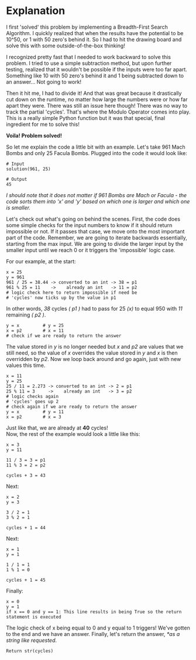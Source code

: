 # Explanation

I first 'solved' this problem by implementing a Breadth-First Search Algorithm. I quickly realized that when the results have the potential to be 10^50, or 1 with 50 zero's behind it. So I had to hit the drawing board and solve this with some outside-of-the-box thinking!

I recognized pretty fast that I needed to work backward to solve this problem. I tried to use a simple subtraction method, but upon further testing, realized that it wouldn't be possible if the inputs were too far apart. Something like 10 with 50 zero's behind it and 1 being subtracted down to an answer... Not going to work!

Then it hit me, I had to divide it! And that was great because it drastically cut down on the runtime, no matter how large the numbers were or how far apart they were. There was still an issue here though! There was no way to track the partial 'cycles'. That's where the Modulo Operator comes into play. This is a really simple Python function but it was that special, final ingredient for me to solve this!


**Voila! Problem solved!**


So let me explain the code a little bit with an example.
Let's take 961 Mach Bombs and only 25 Facula Bombs. Plugged into the code it would look like:
```
# Input
solution(961, 25)

# Output
45
```
_I should note that it does not matter if 961 Bombs are Mach or Facula - the code sorts them into 'x' and 'y' based on which one is larger and which one is smaller._

Let's check out what's going on behind the scenes. First, the code does some simple checks for the input numbers to know if it should return impossible or not. If it passes that case, we move onto the most important part of the code. Remember, we are going to iterate backwards essentially, starting from the max input. We are going to divide the larger input by the smaller input until we reach 0 or it triggers the 'impossible' logic case.

For our example, at the start:  
```
x = 25
y = 961
961 / 25 = 38.44 -> converted to an int -> 38 = p1
961 % 25 = 11    ->    already an int   -> 11 = p2
# logic check here to return impossible if need be
# 'cycles' now ticks up by the value in p1
```
In other words, _38_ cycles _( p1 )_ had to pass for 25 _(x)_ to equal 950 with _11_ remaining _( p2 )_.
```
y = x         # y = 25
x = p2        # x = 11
# check if we are ready to return the answer
```
The value stored in _y_ is no longer needed but _x_ and _p2_ are values that we still need, so the value of _x_ overrides the value stored in _y_ and _x_ is then overridden by _p2_. Now we loop back around and go again, just with new values this time.
```
x = 11
y = 25
25 / 11 = 2.273 -> converted to an int -> 2 = p1
25 % 11 = 3     ->    already an int   -> 3 = p2
# logic checks again
# 'cycles' goes up 2
# check again if we are ready to return the answer
y = x         # y = 11
x = p2        # x = 3
```
Just like that, we are already at **40** cycles!  
Now, the rest of the example would look a little like this:
```
x = 3
y = 11

11 / 3 = 3 = p1
11 % 3 = 2 = p2

cycles + 3 = 43
```
Next:
```
x = 2
y = 3

3 / 2 = 1
3 % 2 = 1

cycles + 1 = 44
```
Next:
```
x = 1
y = 1

1 / 1 = 1
1 % 1 = 0

cycles + 1 = 45
```
Finally:
```
x = 0
y = 1
if x == 0 and y == 1: This line results in being True so the return statement is executed
```
The logic check of x being equal to 0 and y equal to 1 triggers! We've gotten to the end and we have an answer. Finally, let's return the answer, _*as a string like requested_.

```
Return str(cycles)
```
